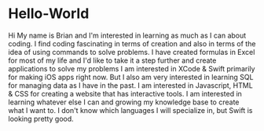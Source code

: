 # Hello-World
Hi My name is Brian and I'm interested in learning as much as I can about coding.
I find coding fascinating in terms of creation and also in terms of the idea of using commands to solve problems.
I have created formulas in Excel for most of my life and I'd like to take it a step further and create applications to solve my problems
I am interested in XCode & Swift primarily for making iOS apps right now.
But I also am very interested in learning SQL for managing data as I have in the past.
I am interested in Javascript, HTML & CSS for creating a website that has interactive tools.
I am interested in learning whatever else I can and growing my knowledge base to create what I want to.
I don't know which languages I will specialize in, but Swift is looking pretty good.
